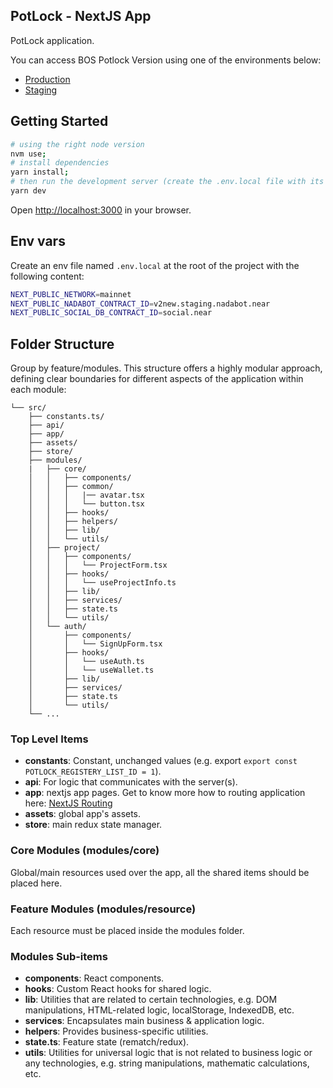 ## PotLock - NextJS App

PotLock application.

You can access BOS Potlock Version using one of the environments below:

- [Production](https://app.potlock.org/)
- [Staging](https://app.potlock.org/staging.potlock.near/widget/IndexLoader)

## Getting Started

```bash
# using the right node version
nvm use;
# install dependencies
yarn install;
# then run the development server (create the .env.local file with its content first)
yarn dev
```

Open [http://localhost:3000](http://localhost:3000) in your browser.

## Env vars

Create an env file named `.env.local` at the root of the project with the following content:

```sh
NEXT_PUBLIC_NETWORK=mainnet
NEXT_PUBLIC_NADABOT_CONTRACT_ID=v2new.staging.nadabot.near
NEXT_PUBLIC_SOCIAL_DB_CONTRACT_ID=social.near
```

## Folder Structure

Group by feature/modules. This structure offers a highly modular approach, defining clear boundaries for different aspects of the application within each module:

```
└── src/
    ├── constants.ts/
    ├── api/
    ├── app/
    ├── assets/
    ├── store/
    ├── modules/
    |   ├── core/
    │   │   ├── components/
    │   │   ├── common/
    │   │   │   |── avatar.tsx
    │   │   │   └── button.tsx
    │   │   ├── hooks/
    │   │   ├── helpers/
    │   │   ├── lib/
    │   │   └── utils/
    │   ├── project/
    │   │   ├── components/
    │   │   │   └── ProjectForm.tsx
    │   │   ├── hooks/
    │   │   │   └── useProjectInfo.ts
    │   │   ├── lib/
    │   │   ├── services/
    │   │   ├── state.ts
    │   │   └── utils/
    │   └── auth/
    │       ├── components/
    │       │   └── SignUpForm.tsx
    │       ├── hooks/
    │       │   └── useAuth.ts
    │       │   └── useWallet.ts
    │       ├── lib/
    │       ├── services/
    │       ├── state.ts
    │       └── utils/
    └── ...
```

### Top Level Items

- **constants**: Constant, unchanged values (e.g. export `export const POTLOCK_REGISTERY_LIST_ID = 1`).
- **api**: For logic that communicates with the server(s).
- **app**: nextjs app pages. Get to know more how to routing application here: [NextJS Routing](https://nextjs.org/docs/app/building-your-application/routing)
- **assets**: global app's assets.
- **store**: main redux state manager.

### Core Modules (modules/core)

Global/main resources used over the app, all the shared items should be placed here.

### Feature Modules (modules/resource)

Each resource must be placed inside the modules folder.

### Modules Sub-items

- **components**: React components.
- **hooks**: Custom React hooks for shared logic.
- **lib**: Utilities that are related to certain technologies, e.g. DOM manipulations, HTML-related logic, localStorage, IndexedDB, etc.
- **services**: Encapsulates main business & application logic.
- **helpers**: Provides business-specific utilities.
- **state.ts**: Feature state (rematch/redux).
- **utils**: Utilities for universal logic that is not related to business logic or any technologies, e.g. string manipulations, mathematic calculations, etc.
